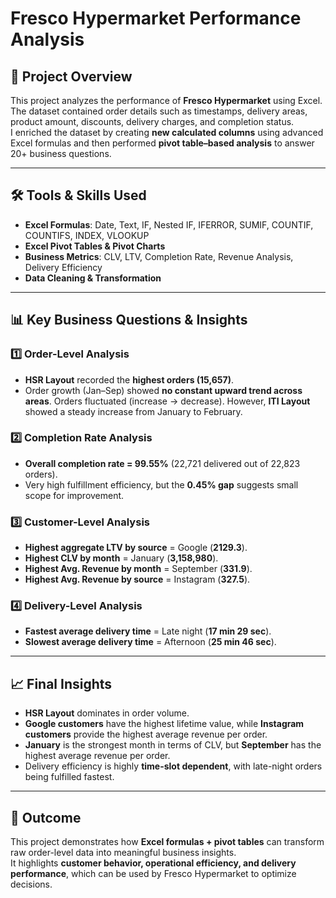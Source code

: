 # Fresco Hypermarket Performance Analysis

## 📌 Project Overview
This project analyzes the performance of **Fresco Hypermarket** using Excel.  
The dataset contained order details such as timestamps, delivery areas, product amount, discounts, delivery charges, and completion status.  
I enriched the dataset by creating **new calculated columns** using advanced Excel formulas and then performed **pivot table–based analysis** to answer 20+ business questions.

---

## 🛠️ Tools & Skills Used
- **Excel Formulas**: Date, Text, IF, Nested IF, IFERROR, SUMIF, COUNTIF, COUNTIFS, INDEX, VLOOKUP
- **Excel Pivot Tables & Pivot Charts**
- **Business Metrics**: CLV, LTV, Completion Rate, Revenue Analysis, Delivery Efficiency
- **Data Cleaning & Transformation**

---

## 📊 Key Business Questions & Insights

### 1️⃣ Order-Level Analysis
- **HSR Layout** recorded the **highest orders (15,657)**.  
- Order growth (Jan–Sep) showed **no constant upward trend across areas**. Orders fluctuated (increase → decrease). However, **ITI Layout** showed a steady increase from January to February.  

### 2️⃣ Completion Rate Analysis
- **Overall completion rate = 99.55%** (22,721 delivered out of 22,823 orders).  
- Very high fulfillment efficiency, but the **0.45% gap** suggests small scope for improvement.  

### 3️⃣ Customer-Level Analysis
- **Highest aggregate LTV by source** = Google (**2129.3**).  
- **Highest CLV by month** = January (**3,158,980**).  
- **Highest Avg. Revenue by month** = September (**331.9**).  
- **Highest Avg. Revenue by source** = Instagram (**327.5**).  

### 4️⃣ Delivery-Level Analysis
- **Fastest average delivery time** = Late night (**17 min 29 sec**).  
- **Slowest average delivery time** = Afternoon (**25 min 46 sec**).  

---

## 📈 Final Insights
- **HSR Layout** dominates in order volume.  
- **Google customers** have the highest lifetime value, while **Instagram customers** provide the highest average revenue per order.  
- **January** is the strongest month in terms of CLV, but **September** has the highest average revenue per order.  
- Delivery efficiency is highly **time-slot dependent**, with late-night orders being fulfilled fastest.  

---

## 🎯 Outcome
This project demonstrates how **Excel formulas + pivot tables** can transform raw order-level data into meaningful business insights.  
It highlights **customer behavior, operational efficiency, and delivery performance**, which can be used by Fresco Hypermarket to optimize decisions.

